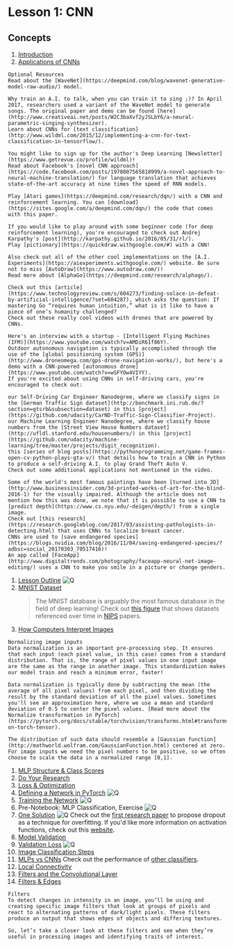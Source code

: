 # Lesson 1: CNN

## Concepts
1. [Introduction](https://www.youtube.com/watch?v=38ExGpdyvJI&feature=emb_logo)
1. [Applications of CNNs](https://www.youtube.com/watch?v=HrYNL_1SV2Y&feature=emb_logo)
```
Optional Resources
Read about the [WaveNet](https://deepmind.com/blog/wavenet-generative-model-raw-audio/) model.

Why train an A.I. to talk, when you can train it to sing ;)? In April 2017, researchers used a variant of the WaveNet model to generate songs. The original paper and demo can be found [here](http://www.creativeai.net/posts/W2C3baXvf2yJSLbY6/a-neural-parametric-singing-synthesizer).
Learn about CNNs for [text classification](http://www.wildml.com/2015/12/implementing-a-cnn-for-text-classification-in-tensorflow/).

You might like to sign up for the author's Deep Learning [Newsletter](https://www.getrevue.co/profile/wildml)!
Read about Facebook's [novel CNN approach](https://code.facebook.com/posts/1978007565818999/a-novel-approach-to-neural-machine-translation/) for language translation that achieves state-of-the-art accuracy at nine times the speed of RNN models.

Play [Atari games](https://deepmind.com/research/dqn/) with a CNN and reinforcement learning. You can [download](https://sites.google.com/a/deepmind.com/dqn/) the code that comes with this paper.

If you would like to play around with some beginner code (for deep reinforcement learning), you're encouraged to check out Andrej Karpathy's [post](http://karpathy.github.io/2016/05/31/rl/).
Play [pictionary](https://quickdraw.withgoogle.com/#) with a CNN!

Also check out all of the other cool implementations on the [A.I. Experiments](https://aiexperiments.withgoogle.com/) website. Be sure not to miss [AutoDraw](https://www.autodraw.com/)!
Read more about [AlphaGo](https://deepmind.com/research/alphago/).

Check out this [article](https://www.technologyreview.com/s/604273/finding-solace-in-defeat-by-artificial-intelligence/?set=604287), which asks the question: If mastering Go “requires human intuition,” what is it like to have a piece of one’s humanity challenged?
Check out these really cool videos with drones that are powered by CNNs.

Here's an interview with a startup - [Intelligent Flying Machines (IFM)](https://www.youtube.com/watch?v=AMDiR61f86Y).
Outdoor autonomous navigation is typically accomplished through the use of the [global positioning system (GPS)](http://www.droneomega.com/gps-drone-navigation-works/), but here's a demo with a CNN-powered [autonomous drone](https://www.youtube.com/watch?v=wSFYOw4VIYY).
If you're excited about using CNNs in self-driving cars, you're encouraged to check out:

our Self-Driving Car Engineer Nanodegree, where we classify signs in the [German Traffic Sign dataset](http://benchmark.ini.rub.de/?section=gtsrb&subsection=dataset) in this [project](https://github.com/udacity/CarND-Traffic-Sign-Classifier-Project).
our Machine Learning Engineer Nanodegree, where we classify house numbers from the [Street View House Numbers dataset](http://ufldl.stanford.edu/housenumbers/) in this [project](https://github.com/udacity/machine-learning/tree/master/projects/digit_recognition).
this [series of blog posts](https://pythonprogramming.net/game-frames-open-cv-python-plays-gta-v/) that details how to train a CNN in Python to produce a self-driving A.I. to play Grand Theft Auto V.
Check out some additional applications not mentioned in the video.

Some of the world's most famous paintings have been [turned into 3D](http://www.businessinsider.com/3d-printed-works-of-art-for-the-blind-2016-1) for the visually impaired. Although the article does not mention how this was done, we note that it is possible to use a CNN to [predict depth](https://www.cs.nyu.edu/~deigen/depth/) from a single image.
Check out [this research](https://research.googleblog.com/2017/03/assisting-pathologists-in-detecting.html) that uses CNNs to localize breast cancer.
CNNs are used to [save endangered species](https://blogs.nvidia.com/blog/2016/11/04/saving-endangered-species/?adbsc=social_20170303_70517416)!
An app called [FaceApp](http://www.digitaltrends.com/photography/faceapp-neural-net-image-editing/) uses a CNN to make you smile in a picture or change genders.
```
1. [Lesson Outline](https://www.youtube.com/watch?v=77LzWE1qQrc&feature=emb_logo)
![Q](q1.JPG)
1. [MNIST Dataset](https://www.youtube.com/watch?v=a7bvIGZpcnk&feature=emb_logo)
	> The MNIST database is arguably the most famous database in the field of deep learning! Check out [this figure](https://www.kaggle.com/benhamner/popular-datasets-over-time) that shows datasets referenced over time in [NIPS](https://nips.cc/) papers.
1. [How Computers Interpret Images](https://www.youtube.com/watch?v=mEPfoM68Fx4&feature=emb_logo)
```
Normalizing image inputs
Data normalization is an important pre-processing step. It ensures that each input (each pixel value, in this case) comes from a standard distribution. That is, the range of pixel values in one input image are the same as the range in another image. This standardization makes our model train and reach a minimum error, faster!

Data normalization is typically done by subtracting the mean (the average of all pixel values) from each pixel, and then dividing the result by the standard deviation of all the pixel values. Sometimes you'll see an approximation here, where we use a mean and standard deviation of 0.5 to center the pixel values. [Read more about the Normalize transformation in PyTorch](https://pytorch.org/docs/stable/torchvision/transforms.html#transforms-on-torch-tensor).

The distribution of such data should resemble a [Gaussian function](http://mathworld.wolfram.com/GaussianFunction.html) centered at zero. For image inputs we need the pixel numbers to be positive, so we often choose to scale the data in a normalized range [0,1].
```
1. [MLP Structure & Class Scores](https://www.youtube.com/watch?v=fP0Odiai8sk&feature=emb_logo)
1. [Do Your Research](https://www.youtube.com/watch?v=CR4JeAn1fgk&feature=emb_logo)
1. [Loss & Optimization](https://www.youtube.com/watch?v=BmPDtSXv18w&feature=emb_logo)
1. [Defining a Network in PyTorch](https://www.youtube.com/watch?time_continue=2&v=9gvaQvyfLfY&feature=emb_logo)
![Q](q2.JPG)
1. [Training the Network](https://www.youtube.com/watch?time_continue=1&v=904bfqibcCw&feature=emb_logo)
![Q](q3.JPG)
1. Pre-Notebook: MLP Classification, Exercise
![Q](q4.JPG)
1. [One Solution](https://www.youtube.com/watch?v=7q37WPjQhDA&feature=emb_logo)
![Q](q5.JPG)
Check out the [first research paper](https://www.cs.toronto.edu/~hinton/absps/JMLRdropout.pdf) to propose dropout as a technique for overfitting.
If you'd like more information on activation functions, check out this [website](http://cs231n.github.io/neural-networks-1/#actfun).
1. [Model Validation](https://www.youtube.com/watch?v=b5934VsV3SA&feature=emb_logo)
1. [Validation Loss](https://www.youtube.com/watch?v=uGPP_-pbBsc&feature=emb_logo)
![Q](q6.JPG)
1. [Image Classification Steps](https://www.youtube.com/watch?v=UHFBnitKraA&feature=emb_logo)
1. [MLPs vs CNNs](https://www.youtube.com/watch?v=Q7CR3cCOtJQ&feature=emb_logo)
Check out the performance of [other classifiers](http://yann.lecun.com/exdb/mnist/).
1. [Local Connectivity](https://www.youtube.com/watch?v=z9wiDg0w-Dc&feature=emb_logo)
1. [Filters and the Convolutional Layer](https://www.youtube.com/watch?v=x_dhnhUzFNo&feature=emb_logo)
1. [Filters & Edges](https://www.youtube.com/watch?v=hfqNqcEU6uI&feature=emb_logo)
```
Filters
To detect changes in intensity in an image, you’ll be using and creating specific image filters that look at groups of pixels and react to alternating patterns of dark/light pixels. These filters produce an output that shows edges of objects and differing textures.

So, let’s take a closer look at these filters and see when they’re useful in processing images and identifying traits of interest.
```